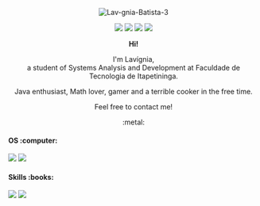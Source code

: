 <p align="center">
  <img src="https://i.ibb.co/B6ZgccV/Lav-gnia-Batista-3.png" alt="Lav-gnia-Batista-3" border="0"></a>
</p>

<p align="center">
<a href="https://facebook.com/lavigniabatista/"><img src="https://img.shields.io/badge/Facebook-1877F2?style=for-the-badge&logo=facebook&logoColor=white"/></a>
<a href="https://www.linkedin.com/in/lavigniabatista/"><img src="https://img.shields.io/badge/LinkedIn-0077B5?style=for-the-badge&logo=linkedin&logoColor=white"/></a>
<img src="https://img.shields.io/badge/PlayStation-003791?style=for-the-badge&logo=playstation&logoColor=white"/>
<img src="https://img.shields.io/badge/Steam-000000?style=for-the-badge&logo=steam&logoColor=white"/>
</p>

<p align="center"><b>Hi!</b></p>

<p align="center">I'm Lavígnia,<br>a student of Systems Analysis and Development at Faculdade de Tecnologia de Itapetininga.</p>
<p align="center">Java enthusiast, Math lover, gamer and a terrible cooker in the free time.</p>
<p align="center">Feel free to contact me!</p>
<p align="center">:metal:</p>

<h4> OS :computer: </h3>
<p>
<img src="https://img.shields.io/badge/Windows-0078D6?style=for-the-badge&logo=windows&logoColor=white"/>
<img src="https://img.shields.io/badge/Ubuntu-E95420?style=for-the-badge&logo=ubuntu&logoColor=white"/>
</p>

<h4> Skills  :books:</h3>
<p>
<img src="https://img.shields.io/badge/Python-3776AB?style=for-the-badge&logo=python&logoColor=white"/>
<img src="https://img.shields.io/badge/Java-ED8B00?style=for-the-badge&logo=java&logoColor=white"/> 
 </p>
